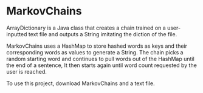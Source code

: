 # MarkovChains

ArrayDictionary is a Java class that creates a chain trained on a user-inputted text file and outputs a String imitating the diction of the file.

MarkovChains uses a HashMap to store hashed words as keys and their corresponding words as values to generate a String.
The chain picks a random starting word and continues to pull words out of the HashMap until the end of a sentence,
It then starts again until word count requested by the user is reached.


To use this project, download MarkovChains and a text file.